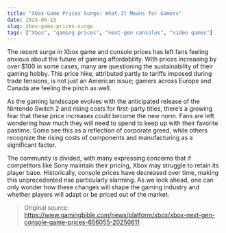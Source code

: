 ```yaml
---
title: "Xbox Game Prices Surge: What It Means for Gamers"
date: 2025-06-15
slug: xbox-game-prices-surge
tags: ["Xbox", "gaming prices", "next-gen consoles", "video games"]
---
```


The recent surge in Xbox game and console prices has left fans feeling anxious about the future of gaming affordability. With prices increasing by over $100 in some cases, many are questioning the sustainability of their gaming hobby. This price hike, attributed partly to tariffs imposed during trade tensions, is not just an American issue; gamers across Europe and Canada are feeling the pinch as well.

As the gaming landscape evolves with the anticipated release of the Nintendo Switch 2 and rising costs for first-party titles, there’s a growing fear that these price increases could become the new norm. Fans are left wondering how much they will need to spend to keep up with their favorite pastime. Some see this as a reflection of corporate greed, while others recognize the rising costs of components and manufacturing as a significant factor.

The community is divided, with many expressing concerns that if competitors like Sony maintain their pricing, Xbox may struggle to retain its player base. Historically, console prices have decreased over time, making this unprecedented rise particularly alarming. As we look ahead, one can only wonder how these changes will shape the gaming industry and whether players will adapt or be priced out of the market.

> Original source: https://www.gamingbible.com/news/platform/xbox/xbox-next-gen-console-game-prices-656055-20250611